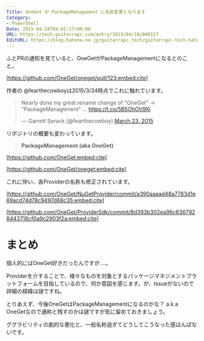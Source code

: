 ```yaml
---
Title: OneGet が PackageManagement に名称変更となります
Category:
- PowerShell
Date: 2015-04-18T04:01:17+09:00
URL: https://tech.guitarrapc.com/entry/2015/04/18/040117
EditURL: https://blog.hatena.ne.jp/guitarrapc_tech/guitarrapc-tech.hatenablog.com/atom/entry/8454420450091854460
---
```


ふとPRの通知を見ていると、OneGetがPackageManagementになるとのこと。

[https://github.com/OneGet/oneget/pull/123:embed:cite]

作者の @fearthecowboyは2015/3/24時点でこれに触れています。

<blockquote class="twitter-tweet" lang="en"><p>Nearly done my great rename change of &quot;OneGet&quot; -> &quot;PackageManagement&quot; ... <a href="https://t.co/5B5OhOV9Xj">https://t.co/5B5OhOV9Xj</a></p>&mdash; Garrett Serack (@fearthecowboy) <a href="https://twitter.com/fearthecowboy/status/580102189495939072">March 23, 2015</a></blockquote>
<script async src="//platform.twitter.com/widgets.js" charset="utf-8"></script>

リポジトリの概要も変わっています。

> **PackageManagement (aka OneGet)**

[https://github.com/OneGet:embed:cite]

[https://github.com/OneGet/oneget:embed:cite]

これに伴い、各Providerの名称も修正されています。


[https://github.com/OneGet/NuGetProvider/commit/a390aaaad48a7783d1e69acd74d78c9497d68c35:embed:cite]

[https://github.com/OneGet/ProviderSdk/commit/8d393b302ea96c6367928443718cf0a9c2903f2a:embed:cite]

# まとめ

個人的にはOneGet好きだったんですが....。

Providerを介することで、様々なものを対象とするパッケージマネジメントプラットフォームを目指しているので、何か意図を感じます。が、Issueがないので詳細の経緯は謎ですね。

とりあえず、今後OneGetはPackageManagementになるのかな？ a.k.a OneGetなので通称と残すのかは謎ですが気に留めておきましょう。

ググラビリティの劇的な悪化と、一般名称過ぎてどうしてこうなった感はんぱないです。
